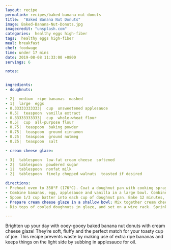 ```yaml
---
layout: recipe
permalink: recipes/baked-banana-nut-donuts
title:  "Baked Banana Nut Donuts"
image: Baked-Banana-Nut-Donuts.jpg
imagecredit: "unsplash.com"
categories:  healthy eggs high-fiber
tags:  healthy eggs high-fiber
meal: breakfast
chef: foodwage
time: under 17 mins
date: 2019-08-08 11:33:00 +0800
servings: 6

notes:


ingredients:
- doughnuts:

- 2|  medium  ripe bananas  mashed
- 1|  large  eggs
- 0.33333333333|  cup  unsweetened applesauce
- 0.5|  teaspoon  vanilla extract
- 0.33333333333|  cup  whole-wheat flour
- 0.5|  cup  all-purpose flour
- 0.75|  teaspoon  baking powder
- 0.75|  teaspoon  ground cinnamon
- 0.25|  teaspoon  ground nutmeg
- 0.25|  teaspoon  salt

- cream cheese glaze:

- 3|  tablespoon  low-fat cream cheese  softened
- 2|  tablespoon  powdered sugar
- 1|  tablespoon  nonfat milk
- 2|  tablespoon  finely chopped walnuts  toasted if desired

directions:
- Preheat oven to 350°F (176°C). Coat a doughnut pan with cooking spray.
- Combine bananas, egg, applesauce and vanilla in a large bowl. Combine flours, baking powder, cinnamon and salt in a separate bowl; stir into banana mixture.
- Spoon 1/3 cup batter into each cup of doughnut pan. Bake 12 minutes, or until a toothpick inserted in center comes out clean. Cool on a wire rack.
- Prepare cream cheese glaze in a shallow bowl: Mix together cream cheese and sugar; stir in milk.
- Dip tops of cooled doughnuts in glaze, and set on a wire rack. Sprinkle each with 1 teaspoon walnuts.

---
```


Brighten up your day with ooey-gooey baked banana nut donuts with cream cheese glaze! They’re soft, fluffy and the perfect match for your toasty cup of joe. This recipe prevents waste by making use of extra ripe bananas and keeps things on the light side by subbing in applesauce for oil.